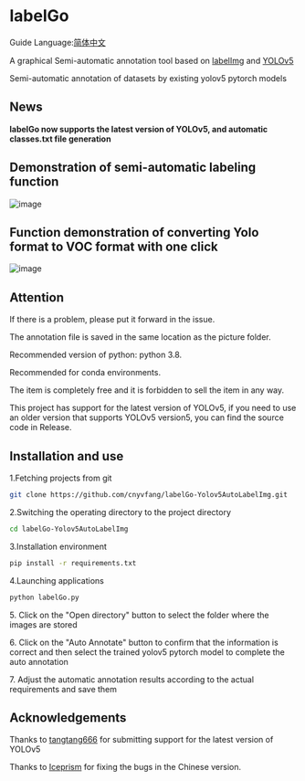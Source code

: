 # labelGo
<p>Guide Language:<a href="https://github.com/cnyvfang/labelGo-Yolov5AutoLabelImg/blob/master/readme_zh_cn.md">简体中文</a></p>
<p>A graphical Semi-automatic annotation tool based on <a href="https://github.com/tzutalin/labelImg">labelImg</a> and <a href="https://github.com/ultralytics/yolov5">YOLOv5</a></p>
<p>Semi-automatic annotation of datasets by existing yolov5 pytorch models</p>

## News
**labelGo now supports the latest version of YOLOv5, and automatic classes.txt file generation**

## Demonstration of semi-automatic labeling function
![image](https://github.com/cnyvfang/labelGo-Yolov5AutoLabelImg/blob/master/demo/demo1.gif) 
## Function demonstration of converting Yolo format to VOC format with one click
![image](https://github.com/cnyvfang/labelGo-Yolov5AutoLabelImg/blob/master/demo/demo2.gif) 

## Attention
<p>If there is a problem, please put it forward in the issue.</p>
<p>The annotation file is saved in the same location as the picture folder.</p>
<p>Recommended version of python: python 3.8.</p>
<p>Recommended for conda environments.</p>
<p>The item is completely free and it is forbidden to sell the item in any way. </p>
<p>This project has support for the latest version of YOLOv5, if you need to use an older version that supports YOLOv5 version5, you can find the source code in Release. </p>


## Installation and use
<p>1.Fetching projects from git</p>

```bash
git clone https://github.com/cnyvfang/labelGo-Yolov5AutoLabelImg.git
```

<p>2.Switching the operating directory to the project directory</p>

```bash
cd labelGo-Yolov5AutoLabelImg
```

<p>3.Installation environment</p>

```bash
pip install -r requirements.txt
```

<p>4.Launching applications</p>

```bash
python labelGo.py
```

<p>5. Click on the "Open directory" button to select the folder where the images are stored</p>

<p>6. Click on the "Auto Annotate" button to confirm that the information is correct and then select the trained yolov5 pytorch model to complete the auto annotation</p>

<p>7. Adjust the automatic annotation results according to the actual requirements and save them</p>

## Acknowledgements
Thanks to [tangtang666](https://github.com/tangtang666) for submitting support for the latest version of YOLOv5

Thanks to [Iceprism](https://github.com/Iceprism) for fixing the bugs in the Chinese version.
